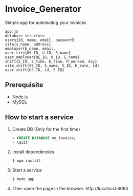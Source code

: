 # Invoice_Generator

Simple app for automating your invoices

```
app.js
database structure
users{id, name, email, password}
site{s_name, address}
employer{E_name, email,
user_site{US_ID, U_ID, S_name}
user_employer{UE_ID, U_ID, E_name}
shift{S_ID, S_time, E_time, H_worked, day}
site_shift{SS_ID, S_name, S_ID, H_rate, id}
user_shift{US_ID, id, S_ID}
```

## Prerequisite

* Node.js
* MySQL

## How to start a service

1. Create DB (Only for the first time)

    ```sql
    > CREATE DATABASE my_invoice;
    > \quit
    ```
    
1. Install dependencies

    ```sh
    $ npm install
    ```

1. Start a service

    ```sh
    $ node app
    ```

1. Then open the page in the browser: http://localhost:8080
